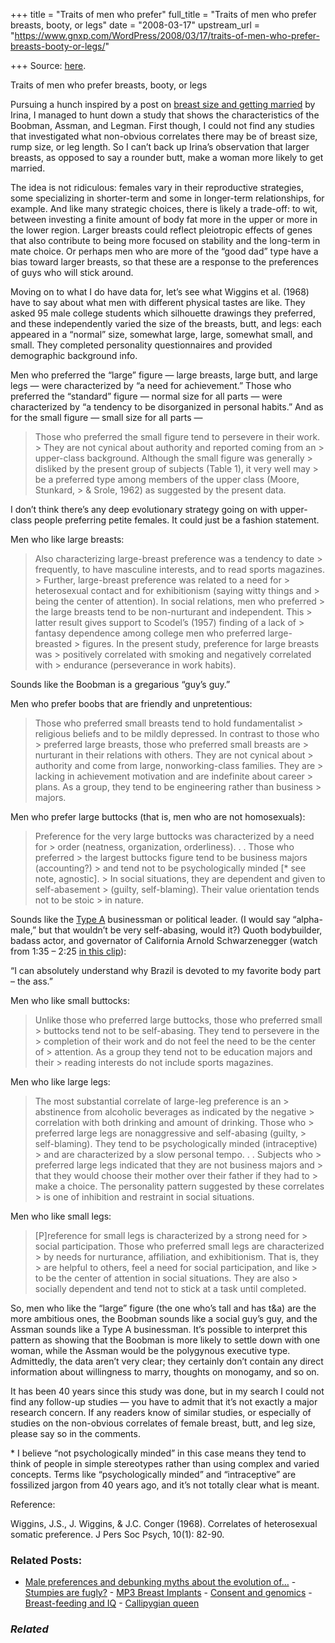 +++
title = "Traits of men who prefer"
full_title = "Traits of men who prefer breasts, booty, or legs"
date = "2008-03-17"
upstream_url = "https://www.gnxp.com/WordPress/2008/03/17/traits-of-men-who-prefer-breasts-booty-or-legs/"

+++
Source: [here](https://www.gnxp.com/WordPress/2008/03/17/traits-of-men-who-prefer-breasts-booty-or-legs/).

Traits of men who prefer breasts, booty, or legs

[](https://www.gnxp.com/blog/uploaded_images/assman-733716.jpg)Pursuing a hunch inspired by a post on [breast size and getting married](https://rinaface.blogspot.com/2008/02/teets.html) by Irina, I managed to hunt down a study that shows the characteristics of the Boobman, Assman, and Legman. First though, I could not find any studies that investigated what non-obvious correlates there may be of breast size, rump size, or leg length. So I can’t back up Irina’s observation that larger breasts, as opposed to say a rounder butt, make a woman more likely to get married.

The idea is not ridiculous: females vary in their reproductive strategies, some specializing in shorter-term and some in longer-term relationships, for example. And like many strategic choices, there is likely a trade-off: to wit, between investing a finite amount of body fat more in the upper or more in the lower region. Larger breasts could reflect pleiotropic effects of genes that also contribute to being more focused on stability and the long-term in mate choice. Or perhaps men who are more of the “good dad” type have a bias toward larger breasts, so that these are a response to the preferences of guys who will stick around.

Moving on to what I do have data for, let’s see what Wiggins et al. (1968) have to say about what men with different physical tastes are like. They asked 95 male college students which silhouette drawings they preferred, and these independently varied the size of the breasts, butt, and legs: each appeared in a “normal” size, somewhat large, large, somewhat small, and small. They completed personality questionnaires and provided demographic background info.

Men who preferred the “large” figure — large breasts, large butt, and large legs — were characterized by “a need for achievement.” Those who preferred the “standard” figure — normal size for all parts — were characterized by “a tendency to be disorganized in personal habits.” And as for the small figure — small size for all parts —

> Those who preferred the small figure tend to persevere in their work. > They are not cynical about authority and reported coming from an > upper-class background. Although the small figure was generally > disliked by the present group of subjects (Table 1), it very well may > be a preferred type among members of the upper class (Moore, Stunkard, > & Srole, 1962) as suggested by the present data.

I don’t think there’s any deep evolutionary strategy going on with upper-class people preferring petite females. It could just be a fashion statement.

Men who like large breasts:

> Also characterizing large-breast preference was a tendency to date > frequently, to have masculine interests, and to read sports magazines. > Further, large-breast preference was related to a need for > heterosexual contact and for exhibitionism (saying witty things and > being the center of attention). In social relations, men who preferred > the large breasts tend to be non-nurturant and independent. This > latter result gives support to Scodel’s (1957) finding of a lack of > fantasy dependence among college men who preferred large-breasted > figures. In the present study, preference for large breasts was > positively correlated with smoking and negatively correlated with > endurance (perseverance in work habits).

Sounds like the Boobman is a gregarious “guy’s guy.”

Men who prefer boobs that are friendly and unpretentious:

> Those who preferred small breasts tend to hold fundamentalist > religious beliefs and to be mildly depressed. In contrast to those who > preferred large breasts, those who preferred small breasts are > nurturant in their relations with others. They are not cynical about > authority and come from large, nonworking-class families. They are > lacking in achievement motivation and are indefinite about career > plans. As a group, they tend to be engineering rather than business > majors.

Men who prefer large buttocks (that is, men who are not homosexuals):

> Preference for the very large buttocks was characterized by a need for > order (neatness, organization, orderliness). . . Those who preferred > the largest buttocks figure tend to be business majors (accounting?) > and tend not to be psychologically minded \[\* see note, agnostic\]. > In social situations, they are dependent and given to self-abasement > (guilty, self-blaming). Their value orientation tends not to be stoic > in nature.

Sounds like the [Type A](https://en.wikipedia.org/wiki/Type_a_personality) businessman or political leader. (I would say “alpha-male,” but that wouldn’t be very self-abasing, would it?) Quoth bodybuilder, badass actor, and governator of California Arnold Schwarzenegger (watch from 1:35 – 2:25 [in this clip](https://www.youtube.com/watch?v=uerFZ2Z42nc)):

“I can absolutely understand why Brazil is devoted to my favorite body part – the ass.”

Men who like small buttocks:

> Unlike those who preferred large buttocks, those who preferred small > buttocks tend not to be self-abasing. They tend to persevere in the > completion of their work and do not feel the need to be the center of > attention. As a group they tend not to be education majors and their > reading interests do not include sports magazines.

Men who like large legs:

> The most substantial correlate of large-leg preference is an > abstinence from alcoholic beverages as indicated by the negative > correlation with both drinking and amount of drinking. Those who > preferred large legs are nonaggressive and self-abasing (guilty, > self-blaming). They tend to be psychologically minded (intraceptive) > and are characterized by a slow personal tempo. . . Subjects who > preferred large legs indicated that they are not business majors and > that they would choose their mother over their father if they had to > make a choice. The personality pattern suggested by these correlates > is one of inhibition and restraint in social situations.

Men who like small legs:

> \[P\]reference for small legs is characterized by a strong need for > social participation. Those who preferred small legs are characterized > by needs for nurturance, affiliation, and exhibitionism. That is, they > are helpful to others, feel a need for social participation, and like > to be the center of attention in social situations. They are also > socially dependent and tend not to stick at a task until completed.

So, men who like the “large” figure (the one who’s tall and has t&a) are the more ambitious ones, the Boobman sounds like a social guy’s guy, and the Assman sounds like a Type A businessman. It’s possible to interpret this pattern as showing that the Boobman is more likely to settle down with one woman, while the Assman would be the polygynous executive type. Admittedly, the data aren’t very clear; they certainly don’t contain any direct information about willingness to marry, thoughts on monogamy, and so on.

It has been 40 years since this study was done, but in my search I could not find any follow-up studies — you have to admit that it’s not exactly a major research concern. If any readers know of similar studies, or especially of studies on the non-obvious correlates of female breast, butt, and leg size, please say so in the comments.

\* I believe “not psychologically minded” in this case means they tend to think of people in simple stereotypes rather than using complex and varied concepts. Terms like “psychologically minded” and “intraceptive” are fossilized jargon from 40 years ago, and it’s not totally clear what is meant.

Reference:

Wiggins, J.S., J. Wiggins, & J.C. Conger (1968). Correlates of heterosexual somatic preference. J Pers Soc Psych, 10(1): 82-90.

### Related Posts:

- [Male preferences and debunking myths about the evolution
  of…](https://www.gnxp.com/WordPress/2008/05/18/male-preferences-and-debunking-myths-about-the-evolution-of-the-female-form/) - [Stumpies are
  fugly?](https://www.gnxp.com/WordPress/2008/01/16/stumpies-are-fugly/) - [MP3 Breast
  Implants](https://www.gnxp.com/WordPress/2005/10/17/mp3-breast-implants/) - [Consent and
  genomics](https://www.gnxp.com/WordPress/2012/08/26/consent-and-genomics/) - [Breast-feeding and
  IQ](https://www.gnxp.com/WordPress/2007/11/12/breast-feeding-and-iq/) - [Callipygian
  queen](https://www.gnxp.com/WordPress/2006/05/15/callipygian-queen/)

### *Related*

[](https://www.addtoany.com/add_to/facebook?linkurl=https%3A%2F%2Fwww.gnxp.com%2FWordPress%2F2008%2F03%2F17%2Ftraits-of-men-who-prefer-breasts-booty-or-legs%2F&linkname=Traits%20of%20men%20who%20prefer%20breasts%2C%20booty%2C%20or%20legs "Facebook")[](https://www.addtoany.com/add_to/twitter?linkurl=https%3A%2F%2Fwww.gnxp.com%2FWordPress%2F2008%2F03%2F17%2Ftraits-of-men-who-prefer-breasts-booty-or-legs%2F&linkname=Traits%20of%20men%20who%20prefer%20breasts%2C%20booty%2C%20or%20legs "Twitter")[](https://www.addtoany.com/add_to/email?linkurl=https%3A%2F%2Fwww.gnxp.com%2FWordPress%2F2008%2F03%2F17%2Ftraits-of-men-who-prefer-breasts-booty-or-legs%2F&linkname=Traits%20of%20men%20who%20prefer%20breasts%2C%20booty%2C%20or%20legs "Email")[](https://www.addtoany.com/share)

